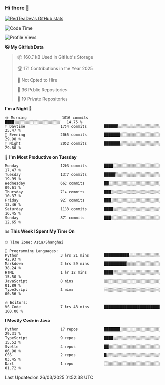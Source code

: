 ### Hi there 👋

<!--
**RedTeaDev/RedTeaDev** is a ✨ _special_ ✨ repository because its `README.md` (this file) appears on your GitHub profile.

Here are some ideas to get you started:

- 🔭 I’m currently working on ...
- 🌱 I’m currently learning ...
- 👯 I’m looking to collaborate on ...
- 🤔 I’m looking for help with ...
- 💬 Ask me about ...
- 📫 How to reach me: ...
- 😄 Pronouns: ...
- ⚡ Fun fact: ...
-->

<!--
[![wakatime](https://wakatime.com/badge/user/6b101ed0-04c0-4490-9283-eb61f2efff96.svg)](https://wakatime.com/@6b101ed0-04c0-4490-9283-eb61f2efff96)
!-->

[![RedTeaDev's GitHub stats](https://github-readme-stats.vercel.app/api?username=RedTeaDev\&include_all_commits=true)](https://github.com/anuraghazra/github-readme-stats)
<!--
[![willianrod's wakatime stats](https://github-readme-stats.vercel.app/api/wakatime?username=RedTeaDev)](https://github.com/anuraghazra/github-readme-stats)
!-->
<!--START_SECTION:waka-->
![Code Time](http://img.shields.io/badge/Code%20Time-3%2C076%20hrs%2046%20mins-blue)

![Profile Views](http://img.shields.io/badge/Profile%20Views-0-blue)

**🐱 My GitHub Data** 

> 📦 160.7 kB Used in GitHub's Storage 
 > 
> 🏆 171 Contributions in the Year 2025
 > 
> 🚫 Not Opted to Hire
 > 
> 📜 36 Public Repositories 
 > 
> 🔑 19 Private Repositories 
 > 
**I'm a Night 🦉** 

```text
🌞 Morning                1016 commits        ████░░░░░░░░░░░░░░░░░░░░░   14.75 % 
🌆 Daytime                1754 commits        ██████░░░░░░░░░░░░░░░░░░░   25.47 % 
🌃 Evening                2065 commits        ███████░░░░░░░░░░░░░░░░░░   29.98 % 
🌙 Night                  2052 commits        ███████░░░░░░░░░░░░░░░░░░   29.80 % 
```
📅 **I'm Most Productive on Tuesday** 

```text
Monday                   1203 commits        ████░░░░░░░░░░░░░░░░░░░░░   17.47 % 
Tuesday                  1377 commits        █████░░░░░░░░░░░░░░░░░░░░   19.99 % 
Wednesday                662 commits         ██░░░░░░░░░░░░░░░░░░░░░░░   09.61 % 
Thursday                 714 commits         ███░░░░░░░░░░░░░░░░░░░░░░   10.37 % 
Friday                   927 commits         ███░░░░░░░░░░░░░░░░░░░░░░   13.46 % 
Saturday                 1133 commits        ████░░░░░░░░░░░░░░░░░░░░░   16.45 % 
Sunday                   871 commits         ███░░░░░░░░░░░░░░░░░░░░░░   12.65 % 
```


📊 **This Week I Spent My Time On** 

```text
🕑︎ Time Zone: Asia/Shanghai

💬 Programming Languages: 
Python                   3 hrs 21 mins       ███████████░░░░░░░░░░░░░░   42.93 % 
Markdown                 2 hrs 59 mins       ██████████░░░░░░░░░░░░░░░   38.24 % 
HTML                     1 hr 12 mins        ████░░░░░░░░░░░░░░░░░░░░░   15.50 % 
JavaScript               8 mins              ░░░░░░░░░░░░░░░░░░░░░░░░░   01.89 % 
TypeScript               2 mins              ░░░░░░░░░░░░░░░░░░░░░░░░░   00.56 % 

🔥 Editors: 
VS Code                  7 hrs 48 mins       █████████████████████████   100.00 % 
```

**I Mostly Code in Java** 

```text
Python                   17 repos            ███████░░░░░░░░░░░░░░░░░░   29.31 % 
TypeScript               9 repos             ████░░░░░░░░░░░░░░░░░░░░░   15.52 % 
Svelte                   4 repos             ██░░░░░░░░░░░░░░░░░░░░░░░   06.90 % 
CSS                      2 repos             █░░░░░░░░░░░░░░░░░░░░░░░░   03.45 % 
Dart                     1 repo              ░░░░░░░░░░░░░░░░░░░░░░░░░   01.72 % 
```




 Last Updated on 26/03/2025 01:52:38 UTC
<!--END_SECTION:waka-->


